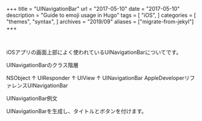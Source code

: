 +++
title = "UINavigationBar"
url = "2017-05-10"
date = "2017-05-10"
description = "Guide to emoji usage in Hugo"
tags = [
    "iOS",
]
categories = [
    "themes",
    "syntax",
]
archives = "2019/09"
aliases = ["migrate-from-jekyl"]
+++

<br>

iOSアプリの画面上部によく使われているUINavigationBarについてです。

UINavigationBarのクラス階層

NSObject
↑
UIResponder
↑
UIView
↑
UINavigationBar
AppleDeveloperリファレンスUINavigationBar



UINavigationBar例文

UINavigationBarを生成し、タイトルとボタンを付けます。

<script src="https://gist.github.com/O-Junpei/401a75d396db4548302b32e757f44e52.js"></script>
